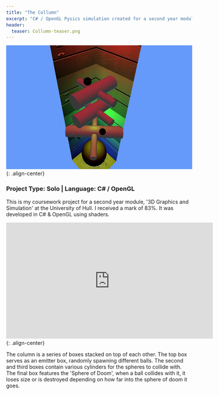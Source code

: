 ```yaml
---
title: "The Collumn"
excerpt: "C# / OpenGL Pysics simulation created for a second year module, '3D Graphics and Simulation' at the University of Hull."
header:
  teaser: Collumn-teaser.png
---
```


![The Collum](/images/Collumn-teaser.png){: .align-center}

### Project Type: Solo | Language: C# / OpenGL

This is my coursework project for a second year module, '3D Graphics and Simulation' at the University of Hull. I received a mark of 83%. It was developed in C# & OpenGL using shaders.

<iframe width="560" height="315" src="https://www.youtube.com/embed/jYbO08CpF0o" frameborder="0" allowfullscreen></iframe>{: .align-center}

The column is a series of boxes stacked on top of each other. The top box serves as an emitter box, randomly spawning different balls. The second and third boxes contain various cylinders for the spheres to collide with. The final box features the 'Sphere of Doom', when a ball collides with it, it loses size or is destroyed depending on how far into the sphere of doom it goes.
